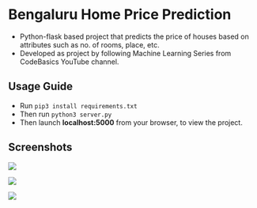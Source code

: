 # Bengaluru Home Price Prediction
* Python-flask based project that predicts the price of houses based on attributes such as no. of rooms, place, etc.
* Developed as project by following Machine Learning Series from CodeBasics YouTube channel.

## Usage Guide
* Run ```pip3 install requirements.txt```
* Then run ```python3 server.py```
* Then launch  **localhost:5000** from your browser, to view the project.

## Screenshots

<kbd><img src="https://user-images.githubusercontent.com/57527558/102894962-e51ca480-4489-11eb-8718-3848059c7f0c.png"></kbd>


<kbd><img src="https://user-images.githubusercontent.com/57527558/102894955-e2ba4a80-4489-11eb-80c6-2f1fcedb7d77.png"></kbd>


<kbd><img src="https://user-images.githubusercontent.com/57527558/102894960-e4840e00-4489-11eb-82e1-3512590475d4.png"></kbd>
